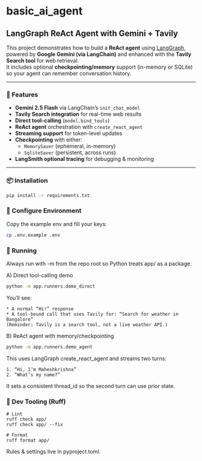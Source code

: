 # basic_ai_agent


## LangGraph ReAct Agent with Gemini + Tavily

This project demonstrates how to build a **ReAct agent** using [LangGraph](https://github.com/langchain-ai/langgraph), powered by **Google Gemini (via LangChain)** and enhanced with the **Tavily Search tool** for web retrieval.  
It includes optional **checkpointing/memory** support (in-memory or SQLite) so your agent can remember conversation history.

---

### 🚀 Features

- **Gemini 2.5 Flash** via LangChain’s `init_chat_model`
- **Tavily Search integration** for real-time web results
- **Direct tool-calling** (`model.bind_tools`)
- **ReAct agent** orchestration with `create_react_agent`
- **Streaming support** for token-level updates
- **Checkpointing** with either:
  - `MemorySaver` (ephemeral, in-memory)
  - `SqliteSaver` (persistent, across runs)
- **LangSmith optional tracing** for debugging & monitoring

---

### 📦 Installation

```bash
pip install -r requirements.txt
```

### 🔐 Configure Environment

Copy the example env and fill your keys:

```bash
cp .env.example .env
```

### 🏃 Running

Always run with -m from the repo root so Python treats app/ as a package.

A) Direct tool-calling demo

```bash
python -m app.runners.demo_direct
```

You’ll see:

    * A normal “Hi!” response
    * A tool-bound call that uses Tavily for: “Search for weather in Bangalore”
    (Reminder: Tavily is a search tool, not a live weather API.)

B) ReAct agent with memory/checkpointing

```bash
python -m app.runners.demo_agent
```

This uses LangGraph create_react_agent and streams two turns:

    1. “Hi, I’m Maheshkrishna”
    2. “What’s my name?” 

It sets a consistent thread_id so the second turn can use prior state.


### 🧰 Dev Tooling (Ruff)

```aiignore
# Lint
ruff check app/
ruff check app/ --fix

# Format
ruff format app/
```

Rules & settings live in pyproject.toml.

